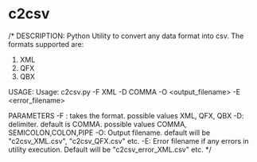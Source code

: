c2csv
=====
/*
DESCRIPTION:
Python Utility to convert any data format into csv. The formats supported are:

1) XML
2) QFX
3) QBX

USAGE:
Usage: c2csv.py -F XML -D COMMA -O <output_filename> -E <error_filename>

PARAMETERS
-F : takes the format. possible values XML, QFX, QBX <mandatory>
-D: delimiter. default is COMMA. possible values COMMA, SEMICOLON,COLON,PIPE <optional>
-O: Output filename. default will be "c2csv_XML.csv", "c2csv_QFX.csv" etc.  <optional>
-E: Error filename if any errors in utility execution. Default will be "c2csv_error_XML.csv" etc. <optional>
*/